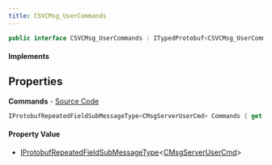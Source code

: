 ```yaml
---
title: CSVCMsg_UserCommands
---
```


```csharp
public interface CSVCMsg_UserCommands : ITypedProtobuf<CSVCMsg_UserCommands>, INativeHandle
```

#### Implements

## Properties

**Commands** - [Source Code](https://github.com/swiftly-solution/swiftlys2/blob/main/managed/src/SwiftlyS2.Generated/Protobufs/Interfaces/CSVCMsg_UserCommands.cs#L13)

```csharp
IProtobufRepeatedFieldSubMessageType<CMsgServerUserCmd> Commands { get; }
```

#### Property Value

- [IProtobufRepeatedFieldSubMessageType](/docs/api/shared/netmessages/iprotobufrepeatedfieldsubmessagetype-1)<[CMsgServerUserCmd](/docs/api/shared/protobufdefinitions/cmsgserverusercmd)>

